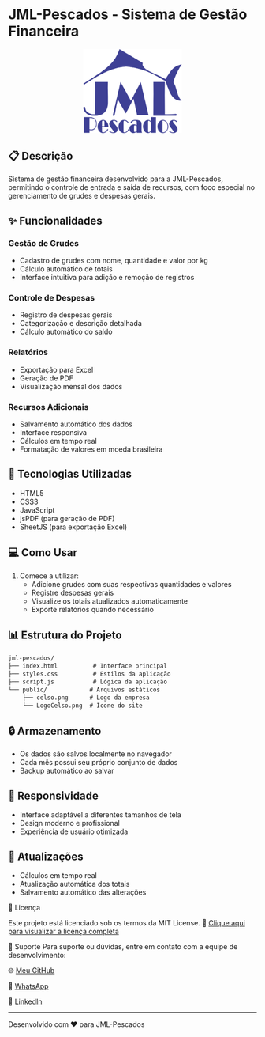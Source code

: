 # JML-Pescados - Sistema de Gestão Financeira

<center>
<img src="public/celso.png" alt="JML-Pescados" width="200">
</center>

## 📋 Descrição
Sistema de gestão financeira desenvolvido para a JML-Pescados, permitindo o controle de entrada e saída de recursos, com foco especial no gerenciamento de grudes e despesas gerais.

## ✨ Funcionalidades

### Gestão de Grudes
- Cadastro de grudes com nome, quantidade e valor por kg
- Cálculo automático de totais
- Interface intuitiva para adição e remoção de registros

### Controle de Despesas
- Registro de despesas gerais
- Categorização e descrição detalhada
- Cálculo automático do saldo

### Relatórios
- Exportação para Excel
- Geração de PDF
- Visualização mensal dos dados

### Recursos Adicionais
- Salvamento automático dos dados
- Interface responsiva
- Cálculos em tempo real
- Formatação de valores em moeda brasileira

## 🚀 Tecnologias Utilizadas
- HTML5
- CSS3
- JavaScript
- jsPDF (para geração de PDF)
- SheetJS (para exportação Excel)

## 💻 Como Usar
1. Comece a utilizar:
   - Adicione grudes com suas respectivas quantidades e valores
   - Registre despesas gerais
   - Visualize os totais atualizados automaticamente
   - Exporte relatórios quando necessário

## 📊 Estrutura do Projeto
```
jml-pescados/
├── index.html          # Interface principal
├── styles.css          # Estilos da aplicação
├── script.js           # Lógica da aplicação
└── public/            # Arquivos estáticos
    ├── celso.png      # Logo da empresa
    └── LogoCelso.png  # Ícone do site
```

## 🔒 Armazenamento
- Os dados são salvos localmente no navegador
- Cada mês possui seu próprio conjunto de dados
- Backup automático ao salvar

## 📱 Responsividade
- Interface adaptável a diferentes tamanhos de tela
- Design moderno e profissional
- Experiência de usuário otimizada

## 🔄 Atualizações
- Cálculos em tempo real
- Atualização automática dos totais
- Salvamento automático das alterações

📄 Licença

Este projeto está licenciado sob os termos da MIT License.
🔗 [Clique aqui para visualizar a licença completa](https://github.com/henriqueferreira-ofc/jmlpescados/blob/main/LICENSE)

👥 Suporte
Para suporte ou dúvidas, entre em contato com a equipe de desenvolvimento:

🌐 [Meu GitHub](https://github.com/henriqueferreira-ofc)

📱 [WhatsApp](https://wa.me/5561982599983)

💼 [LinkedIn](https://www.linkedin.com/in/henriqueferreira-ofc/)


---
Desenvolvido com ❤️ para JML-Pescados 

